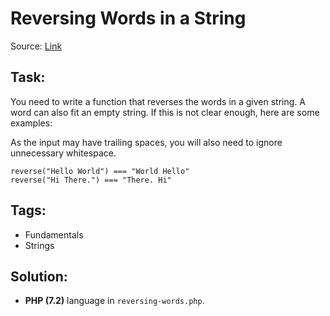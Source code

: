 # Reversing Words in a String

Source: [Link](https://www.codewars.com/kata/57a55c8b72292d057b000594)

## Task:

You need to write a function that reverses the words in a given string. A word can also fit an empty string.
If this is not clear enough, here are some examples:

As the input may have trailing spaces, you will also need to ignore unnecessary whitespace.

```
reverse("Hello World") === "World Hello"
reverse("Hi There.") === "There. Hi"
```

## Tags:

* Fundamentals
* Strings

## Solution:

* **PHP (7.2)** language in `reversing-words.php`.